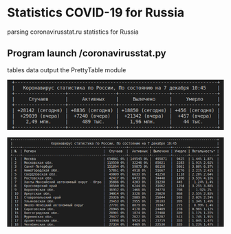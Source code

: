 # Statistics COVID-19 for Russia
parsing coronavirusstat.ru statistics for Russia

## Program launch /coronavirusstat.py
tables data output the PrettyTable module

![coronavirusstat.py](https://github.com/glasscat82/coronavirusstat/blob/master/img/001.png "coronavirusstat.py")

![coronavirusstat.py](https://github.com/glasscat82/coronavirusstat/blob/master/img/002.png "coronavirusstat.py")
